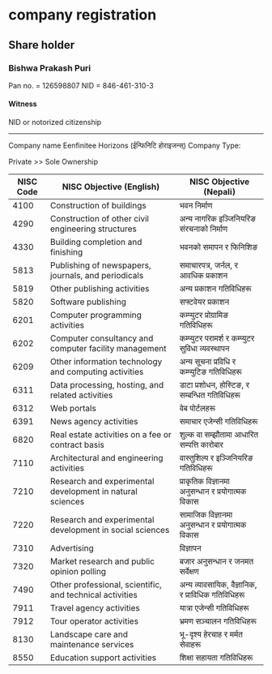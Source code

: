 # company registration

## Share holder

### Bishwa Prakash Puri

Pan no. = 126598807
NID = 846-461-310-3

#### Witness

NID or notorized citizenship

---

Company name  Eenfinitee Horizons (ईन्फिनिटि होराइजन्स्)
Company Type:

Private >> Sole Ownership

| NISC Code | NISC Objective (English)                                 | NISC Objective (Nepali)                     |
|-----------|---------------------------------------------------------|---------------------------------------------|
| 4100      | Construction of buildings                              | भवन निर्माण                                |
| 4290      | Construction of other civil engineering structures      | अन्य नागरिक इञ्जिनियरिङ संरचनाको निर्माण  |
| 4330      | Building completion and finishing                      | भवनको समापन र फिनिशिङ                      |
| 5813      | Publishing of newspapers, journals, and periodicals    | समाचारपत्र, जर्नल, र आवधिक प्रकाशन        |
| 5819      | Other publishing activities                            | अन्य प्रकाशन गतिविधिहरू                     |
| 5820      | Software publishing                                    | सफ्टवेयर प्रकाशन                           |
| 6201      | Computer programming activities                        | कम्प्युटर प्रोग्रामिङ गतिविधिहरू            |
| 6202      | Computer consultancy and computer facility management  | कम्प्युटर परामर्श र कम्प्युटर सुविधा व्यवस्थापन |
| 6209      | Other information technology and computing activities  | अन्य सूचना प्रविधि र कम्प्युटिङ गतिविधिहरू  |
| 6311      | Data processing, hosting, and related activities       | डाटा प्रशोधन, होस्टिङ, र सम्बन्धित गतिविधिहरू |
| 6312      | Web portals                                            | वेब पोर्टलहरू                              |
| 6391      | News agency activities                                 | समाचार एजेन्सी गतिविधिहरू                 |
| 6820      | Real estate activities on a fee or contract basis      | शुल्क वा सम्झौतामा आधारित सम्पत्ति कारोबार |
| 7110      | Architectural and engineering activities               | वास्तुशिल्प र इञ्जिनियरिङ गतिविधिहरू       |
| 7210      | Research and experimental development in natural sciences | प्राकृतिक विज्ञानमा अनुसन्धान र प्रयोगात्मक विकास |
| 7220      | Research and experimental development in social sciences | सामाजिक विज्ञानमा अनुसन्धान र प्रयोगात्मक विकास |
| 7310      | Advertising                                            | विज्ञापन                                   |
| 7320      | Market research and public opinion polling            | बजार अनुसन्धान र जनमत सर्वेक्षण           |
| 7490      | Other professional, scientific, and technical activities | अन्य व्यावसायिक, वैज्ञानिक, र प्राविधिक गतिविधिहरू |
| 7911      | Travel agency activities                              | यात्रा एजेन्सी गतिविधिहरू                 |
| 7912      | Tour operator activities                              | भ्रमण सञ्चालन गतिविधिहरू                  |
| 8130      | Landscape care and maintenance services               | भू-दृश्य हेरचाह र मर्मत सेवाहरू           |
| 8550      | Education support activities                          | शिक्षा सहायता गतिविधिहरू                 |
